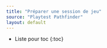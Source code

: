 ```yaml
---
title: "Préparer une session de jeu"
source: "Playtest Pathfinder"
layout: default
---
```


* Liste pour toc
{:toc}